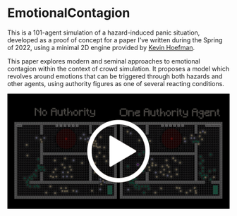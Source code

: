 # EmotionalContagion

This is a 101-agent simulation of a hazard-induced panic situation, developed as a proof of concept for a paper I've written during the Spring of 2022, using a minimal 2D engine provided by [Kevin Hoefman](https://www.researchgate.net/profile/Kevin-Hoefman).

This paper explores modern and seminal approaches to emotional contagion within the context of crowd simulation. It proposes a model which revolves around emotions that can be triggered through both hazards and other agents, using authority figures as one of several reacting conditions.

[![Showcase](https://github.com/MiguelCPereira/EmotionalContagion/blob/main/EmotionalContagion_Screenshots/Showcase_Thumbnail.png)](https://www.youtube.com/watch?v=MgnYzYdUeZc "Emotional Contagion - Showcase")
